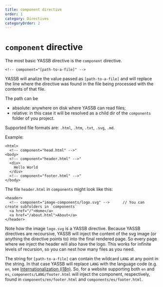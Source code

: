 ```yaml
---
title: component directive
order: 1
category: Directives
categoryOrder: 2
---
```

# `component` directive

The most basic YASSB directive is the `component` directive.

    <!-- component="[path-to-a-file]" -->

YASSB will analize the value passed as `[path-to-a-file]` and will replace the line where the directive was found in the file being processed with the contents of that file.

The path can be
- absolute: anywhere on disk where YASSB can read files;
- relative: in this case it will be resolved as a child dir of the `components` folder of you project. 

Supported file formats are: `.html`, `.htm`, `.txt`, `.svg`, `.md`.

Example:

    <html>
      <!-- component="head.html" -->"
    <body>
      <!-- component="header.html" -->"
      <div>
        Hello World
      </div>
      <!-- component="footer.html" -->"
    </body>

The file `header.html` in `components` might look like this:

    <header>
      <!-- component="image-components/logo.svg" -->      // You can create subfolders in `components`
      <a href="/">Home</a>
      <a href="/about.html">About</a>
    </header>

Note how the image `logo.svg` is a YASSB directive. Because YASSB directives are recoursive, YASSB will inject the content of the svg image (or anything the directive points to) into the final rendered page. So every page where we inject the header will also have the logo. This works for infinite levels of recursion, so you can nest how many files as you need.

The string for `[path-to-a-file]` can contain the wildcard `LANG` at any point in the string. In that case YASSB will replace `LANG` with the language code (e.g. `en`, see [Internationalization (i18n)]({{url-to="internationalization"}}). So, for a website supporting both `en` and `es`, `components/LANG/footer.html` will inject the component, respectively, found in `components/en/footer.html` and `components/es/footer.html`.
